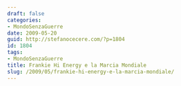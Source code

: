 ```yaml
---
draft: false
categories:
- MondoSenzaGuerre
date: 2009-05-20
guid: http://stefanocecere.com/?p=1804
id: 1804
tags:
- MondoSenzaGuerre
title: Frankie Hi Energy e la Marcia Mondiale
slug: /2009/05/frankie-hi-energy-e-la-marcia-mondiale/
---
```


